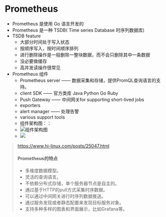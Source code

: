 # Prometheus

- Prometheus 是使用 Go 语言开发的
- Prometheus 是一种 TSDB( Time series Database 时序列数据库)
- TSDB feature
  - 大部分时间处于写入状态
  - 按顺序写入，按时间顺序排列
  - 进行删除操作是一般删除一整块数据，而不会只删除其中一条数据
  - 没必要做缓存
  - 高并发读操作很常见
- Prometheus 组件
  - Prometheus server —— 数据采集和存储，提供PromQL查询语言的支持。
  - client SDK —— 官方类库 Java Python Go Ruby
  - Push Gateway —— 中间网关for supporting short-lived jobs
  - exporters 
  - alert manager —— 处理告警
  - various support tools
  - 组件架构图：：
  - ![组件架构图](https://www.hi-linux.com/img/linux/prometheus-arch.png)
  - ![](https://prometheus.io/assets/architecture.png)

> https://www.hi-linux.com/posts/25047.html
>
> ####  Prometheus的特点
>
> - 多维度数据模型。
> - 灵活的查询语言。
> - 不依赖分布式存储，单个服务器节点是自主的。
> - 通过基于HTTP的pull方式采集时序数据。
> - 可以通过中间网关进行时序列数据推送。
> - 通过服务发现或者静态配置来发现目标服务对象。
> - 支持多种多样的图表和界面展示，比如Grafana等。